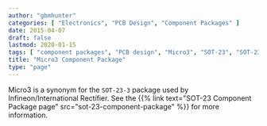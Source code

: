 ```yaml
---
author: "gbmhunter"
categories: [ "Electronics", "PCB Design", "Component Packages" ]
date: 2015-04-07
draft: false
lastmod: 2020-01-15
tags: [ "component packages", "PCB design", "Micro3", "SOT-23", "SOT-23-3", "Infineon", "International Rectifier" ]
title: "Micro3 Component Package"
type: "page"
---
```


Micro3 is a synonym for the `SOT-23-3` package used by Infineon/International Rectifier. See the {{% link text="SOT-23 Component Package page" src="sot-23-component-package" %}} for more information.
